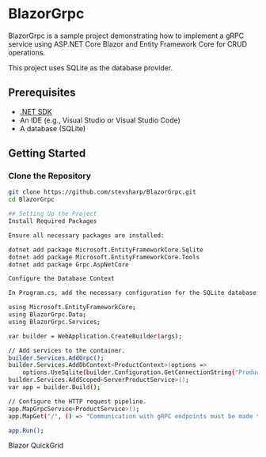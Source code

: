 # BlazorGrpc

BlazorGrpc is a sample project demonstrating how to implement a gRPC service using ASP.NET Core Blazor and Entity Framework Core for CRUD operations. 

This project uses SQLite as the database provider.

## Prerequisites

- [.NET SDK](https://dotnet.microsoft.com/download)
- An IDE (e.g., Visual Studio or Visual Studio Code)
- A database (SQLite)

## Getting Started

### Clone the Repository

```bash
git clone https://github.com/stevsharp/BlazorGrpc.git
cd BlazorGrpc

## Setting Up the Project
Install Required Packages

Ensure all necessary packages are installed:

dotnet add package Microsoft.EntityFrameworkCore.Sqlite
dotnet add package Microsoft.EntityFrameworkCore.Tools
dotnet add package Grpc.AspNetCore

Configure the Database Context

In Program.cs, add the necessary configuration for the SQLite database:

using Microsoft.EntityFrameworkCore;
using BlazorGrpc.Data;
using BlazorGrpc.Services;

var builder = WebApplication.CreateBuilder(args);

// Add services to the container.
builder.Services.AddGrpc();
builder.Services.AddDbContext<ProductContext>(options =>
    options.UseSqlite(builder.Configuration.GetConnectionString("ProductContext") ?? "Data Source=products.db"));
builder.Services.AddScoped<ServerProductService>();
var app = builder.Build();

// Configure the HTTP request pipeline.
app.MapGrpcService<ProductService>();
app.MapGet("/", () => "Communication with gRPC endpoints must be made through a gRPC client.");

app.Run();

```
Blazor QuickGrid

<div class="grid" tabindex="-1" style="display: @(loading ? "none" : "block")">
    <QuickGrid Items="@ProductIQueryable" Pagination="@pagination">
        <PropertyColumn Property="@(p => p.Id)"  Sortable="true" />
        <PropertyColumn Property="@(p => p.Name)" Sortable="true" />
        <PropertyColumn Property="@(p => p.Price)" Sortable="true" />
    </QuickGrid>
</div>

